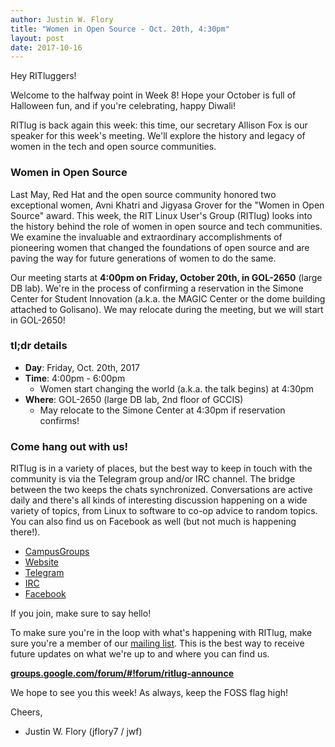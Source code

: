 ```yaml
---
author: Justin W. Flory
title: "Women in Open Source - Oct. 20th, 4:30pm"
layout: post
date: 2017-10-16
---
```


Hey RITluggers!

Welcome to the halfway point in Week 8! Hope your October is full of Halloween fun, and if you're celebrating, happy Diwali!

RITlug is back again this week: this time, our secretary Allison Fox is our speaker for this week's meeting. We'll explore the history and legacy of women in the tech and open source communities.


### Women in Open Source

Last May, Red Hat and the open source community honored two exceptional women, Avni Khatri and Jigyasa Grover for the "Women in Open Source" award. This week, the RIT Linux User's Group (RITlug) looks into the history behind the role of women in open source and tech communities. We examine the invaluable and extraordinary accomplishments of pioneering women that changed the foundations of open source and are paving the way for future generations of women to do the same.

Our meeting starts at **4:00pm on Friday, October 20th, in GOL-2650** (large DB lab). We're in the process of confirming a reservation in the Simone Center for Student Innovation (a.k.a. the MAGIC Center or the dome building attached to Golisano). We may relocate during the meeting, but we will start in GOL-2650!


### tl;dr details

* **Day**: Friday, Oct. 20th, 2017
* **Time**: 4:00pm - 6:00pm
    * Women start changing the world (a.k.a. the talk begins) at 4:30pm
* **Where**: GOL-2650 (large DB lab, 2nd floor of GCCIS)
    * May relocate to the Simone Center at 4:30pm if reservation confirms!


### Come hang out with us!

RITlug is in a variety of places, but the best way to keep in touch with the community is via the Telegram group and/or IRC channel. The bridge between the two keeps the chats synchronized. Conversations are active daily and there's all kinds of interesting discussion happening on a wide variety of topics, from Linux to software to co-op advice to random topics. You can also find us on Facebook as well (but not much is happening there!).

* [CampusGroups](https://campusgroups.rit.edu/student_community?club_id=16071 "RITlug on CampusGroups")
* [Website](http://ritlug.com "RIT Linux Users Group website")
* [Telegram](https://t.me/ritlugclub "Join the Telegram group for RITlug")
* [IRC](https://webchat.freenode.net/?channels=ritlug "Join the IRC channel for RITlug in a web client")
* [Facebook](https://www.facebook.com/groups/RITLUG/ "RITlug on Facebook - not super active!")

If you join, make sure to say hello!

To make sure you're in the loop with what's happening with RITlug, make sure you're a member of our [mailing list](https://groups.google.com/forum/#!forum/ritlug-announce "RITlug mailing list - Google Groups"). This is the best way to receive future updates on what we're up to and where you can find us.

**[groups.google.com/forum/#!forum/ritlug-announce](https://groups.google.com/forum/#!forum/ritlug-announce "RITlug mailing list - Google Groups")**

We hope to see you this week! As always, keep the FOSS flag high!


Cheers,
- Justin W. Flory (jflory7 / jwf)
